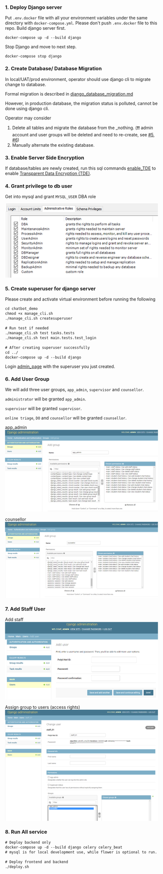 ### 1. Deploy Django server

Put `.env.docker` file with all your environment variables under the same directory with `docker-compose.yml`. Please
don't push `.env.docker` file to this repo. Build django server first.

```shell
docker-compose up -d --build django
```

Stop Django and move to next step.

```shell
docker-compose stop django
```

### 2. Create Database/ Database Migration

In local/UAT/prod environment, operator should use django cli to migrate change to database.

Formal migration is described in [django_database_migration.md](./django_database_migration.md)

However, in production database, the migration status is polluted, cannot be done using django cli.

Operator may consider

1. Delete all tables and migrate the database from the _nothing.
   (❗❗ admin account and user groups will be deleted and need to re-create,
   see [#5](./setup_django.md#5-create-superuser-for-django-server),
   [#6](./setup_django.md#6-add-user-group))
2. Manually alternate the existing database.

### 3. Enable Server Side Encryption

If database/tables are newly created, run this sql commands [enable_TDE](./enable_TDE.sql) to
enable [Transparent Data Encryption (TDE)](https://www.mysql.com/products/enterprise/tde.html).

### 4. Grant privilege to db user

Get into mysql and grant `MYSQL_USER` DBA role

![dba_role](img/dba.png)

### 5. Create superuser for django server

Please create and activate virtual environment before running the following

```shell
cd chatbot_demo
chmod +x manage_cli.sh
./manage_cli.sh createsuperuser

# Run test if needed
./manage_cli.sh test tasks.tests
./manage_cli.sh test main.tests.test_login

# After creating superuser successfully
cd ../
docker-compose up -d --build django
```

Login [admin_page](http://localhost:8899/admin/) with the superuser you just created.

### 6. Add User Group

We will add three user groups, `app_admin`, `supervisor` and `counsellor`.

`administrator` will be granted `app_admin`.

`supervisor` will be granted `supervisor`.

`online triage`, `DO` and `counsellor` will be granted `counsellor`.

app_admin
![app_admin.png](img/app_admin.png)

counsellor
![counsellor.png](img/counsellor.png)

### 7. Add Staff User

Add staff
![add_staff](img/add_staff.png)

Assign group to users (access rights)
![assign_groups.png](img/assign_groups.png)

### 8. Run All service

```shell
# Deploy backend only
docker-compose up -d --build django celery celery_beat
# mysql is for local development use, while flower is optional to run.

# Deploy frontend and backend
./deploy.sh
```

   